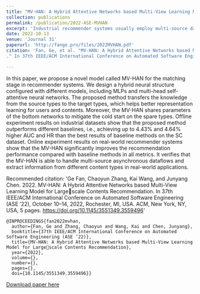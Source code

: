 ```yaml
---
title: "MV-HAN: A Hybrid Attentive Networks based Multi-View Learning Model for Large-scale Contents Recommendation"
collection: publications
permalink: /publication/2022-ASE-MVHAN
excerpt: 'Industrial recommender systems usually employ multi-source data to improve the recommendation quality, while effectively sharing information between different data sources remain a challenge. In this paper, we introduce a novel Multi-View Approach with Hybrid Attentive Networks (MV-HAN) for contents retrieval at the matching stage of recommender systems. The proposed model enables high-order feature interaction from various input features while effectively transferring knowledge between different types. By employing a well-placed parameters sharing strategy, the MV-HAN substantially improves the retrieval performance in sparse types. The designed MV-HAN inherits the efficiency advantages in the online service from the two-tower model, by mapping users and contents of different types into the same features space. This enables fast retrieval of similar contents with an approximate nearest neighbor algorithm. We conduct offline experiments on several industrial datasets, demonstrating that the proposed MV-HAN significantly outperforms baselines on the content retrieval tasks. Importantly, the MV-HAN is deployed in a real-world matching system. Online A/B test results show that the proposed method can significantly improve the quality of recommendations.'
date: 2022-10-13
venue: 'Journal 31'
paperurl: 'http://fange.pro/files/2022MVHAN.pdf'
citation: 'Fan, Ge, et al. "MV-HAN: A Hybrid Attentive Networks based Multi-View Learning Model for Large-scale Contents Recommendation
." In 37th IEEE/ACM International Conference on Automated Software Engineering (ASE ’22), 2022.'

---
```

In this paper, we propose a novel model called MV-HAN for the matching stage in recommender systems. We design a hybrid neural structure configured with different models, including MLPs and multi-head self-attentive neural networks. The proposed method transfers the knowledge from the source types to the target types, which helps better representation learning for users and contents. Moreover, the MV-HAN shares parameters of the bottom networks to mitigate the cold start on the spare types. Offline experiment results on industrial datasets show that the proposed method outperforms different baselines, i.e., achieving up to 4.43\% and 4.64\% higher AUC and HR than the best results of baseline methods on the SC dataset. 
Online experiment results on real-world recommender  systems show that the MV-HAN significantly improves the recommendation performance compared with baseline methods in all metrics. It verifies that the MV-HAN is able to handle multi-source asynchronous dataflows and extract information from different content types in real-world applications. 

Recommended citation: 'Ge Fan, Chaoyun Zhang, Kai Wang, and Junyang Chen. 2022. MV-HAN: A Hybrid Attentive Networks based Multi-View Learning Model for Largescale Contents Recommendation. In 37th IEEE/ACM International Conference on Automated Software Engineering (ASE ’22), October 10–14, 2022, Rochester, MI, USA. ACM, New York, NY, USA, 5 pages. https://doi.org/10.1145/3551349.3559496'

```
@INPROCEEDINGS{fan2022mvhan,
  author={Fan, Ge and Zhang, Chaoyun and Wang, Kai and Chen, Junyang},
  booktitle={37th IEEE/ACM International Conference on Automated Software Engineering (ASE ’22)}, 
  title={MV-HAN: A Hybrid Attentive Networks based Multi-View Learning Model for Largescale Contents Recommendation}, 
  year={2022},
  volume={},
  number={},
  pages={},
  doi={10.1145/3551349.3559496}}
```

[Download paper here](http://fange.pro/files/2022MVHAN.pdf)
